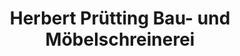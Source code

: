 ---
title: "Herbert Prütting Bau- und Möbelschreinerei"
url: /hiltpoltstein/herbert-pruetting-bau-und-moebelschreinerei/
shop: Möbel
---